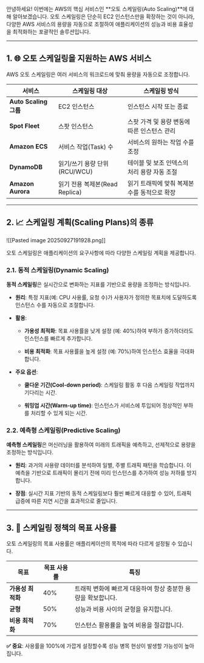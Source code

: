 
안녕하세요! 이번에는 AWS의 핵심 서비스인 **오토 스케일링(Auto Scaling)**에 대해 알아보겠습니다. 오토 스케일링은 단순히 EC2 인스턴스만을 확장하는 것이 아니라, 다양한 AWS 서비스의 용량을 자동으로 조절하여 애플리케이션의 성능과 비용 효율성을 최적화하는 포괄적인 솔루션입니다.

---

## 1. 🌐 오토 스케일링을 지원하는 AWS 서비스

AWS 오토 스케일링은 여러 서비스의 워크로드에 맞춰 용량을 자동으로 조정합니다.

|서비스|스케일링 대상|스케일링 방식|
|---|---|---|
|**Auto Scaling 그룹**|EC2 인스턴스|인스턴스 시작 또는 종료|
|**Spot Fleet**|스팟 인스턴스|스팟 가격 및 용량 변동에 따른 인스턴스 관리|
|**Amazon ECS**|서비스 작업(Task) 수|서비스의 원하는 작업 수를 조정|
|**DynamoDB**|읽기/쓰기 용량 단위 (RCU/WCU)|테이블 및 보조 인덱스의 처리 용량 자동 조절|
|**Amazon Aurora**|읽기 전용 복제본(Read Replica)|읽기 트래픽에 맞춰 복제본 수를 동적으로 확장|

---

## 2. 📈 스케일링 계획(Scaling Plans)의 종류

![[Pasted image 20250927191928.png]]

오토 스케일링은 애플리케이션의 요구사항에 따라 다양한 스케일링 계획을 제공합니다.

### 2.1. 동적 스케일링(Dynamic Scaling)

**동적 스케일링**은 실시간으로 변화하는 지표를 기반으로 용량을 조정하는 방식입니다.

- **원리**: 특정 지표(예: CPU 사용률, 요청 수)가 사용자가 정의한 목표치에 도달하도록 인스턴스 수를 자동으로 조절합니다.

- **활용**:
    
    - **가용성 최적화**: 목표 사용률을 낮게 설정 (예: 40%)하여 부하가 증가하더라도 인스턴스를 빠르게 추가합니다.
        
    - **비용 최적화**: 목표 사용률을 높게 설정 (예: 70%)하여 인스턴스 효율을 극대화합니다.
        
- **주요 옵션**:
    
    - **쿨다운 기간(Cool-down period)**: 스케일링 활동 후 다음 스케일링 작업까지 기다리는 시간.
        
    - **워밍업 시간(Warm-up time)**: 인스턴스가 서비스에 투입되어 정상적인 부하를 처리할 수 있게 되는 시간.

### 2.2. 예측형 스케일링(Predictive Scaling)

**예측형 스케일링**은 머신러닝을 활용하여 미래의 트래픽을 예측하고, 선제적으로 용량을 조정하는 방식입니다.

- **원리**: 과거의 사용량 데이터를 분석하여 일별, 주별 트래픽 패턴을 학습합니다. 이 예측을 기반으로 트래픽이 몰리기 전에 미리 인스턴스를 추가하여 성능 저하를 방지합니다.
    
- **장점**: 실시간 지표 기반의 동적 스케일링보다 훨씬 빠르게 대응할 수 있어, 트래픽 급증에 따른 지연 시간을 효과적으로 줄입니다.


---

## 3. 🎯 스케일링 정책의 목표 사용률

오토 스케일링의 목표 사용률은 애플리케이션의 목적에 따라 다르게 설정될 수 있습니다.

|목표|목표 사용률|특징|
|---|---|---|
|**가용성 최적화**|40%|트래픽 변화에 빠르게 대응하여 항상 충분한 용량을 확보합니다.|
|**균형**|50%|성능과 비용 사이의 균형을 유지합니다.|
|**비용 최적화**|70%|인스턴스 활용률을 높여 비용을 절감합니다.|

**✅ 중요**: 사용률을 100%에 가깝게 설정할수록 성능 병목 현상이 발생할 가능성이 높아집니다.
